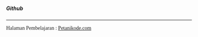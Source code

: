 <h5>Github</h5>
<hr>
<p style="font-family: ui-serif;">Halaman Pembelajaran : <a href="https://github.com/petanikode/belajar-git">Petanikode.com</a></p>

